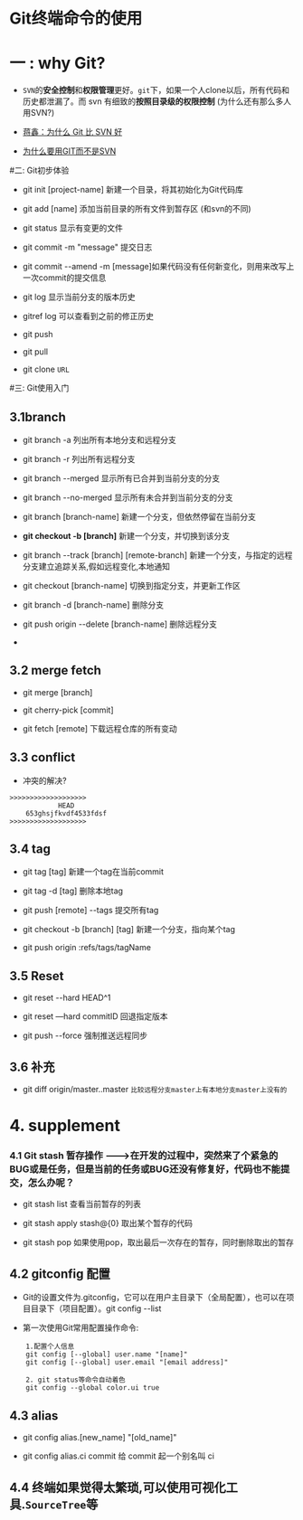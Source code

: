 #  Git终端命令的使用
				
						
# 一 : why Git?	

- `SVN`的**安全控制**和**权限管理**更好。`git`下，如果一个人clone以后，所有代码和历史都泄漏了。而 svn 有细致的**按照目录级的权限控制** (为什么还有那么多人用SVN?) 

- [蒋鑫：为什么 Git 比 SVN 好](http://blog.jobbole.com/20069/)

- [为什么要用GIT而不是SVN](http://www.cnblogs.com/wi100sh/p/4191080.html)
				
#二:	Git初步体验

- git init [project-name] 新建一个目录，将其初始化为Git代码库 
- git add [name] 添加当前目录的所有文件到暂存区 (和svn的不同)

- git status 	显示有变更的文件 


- git commit -m "message" 提交日志

- git commit --amend -m [message]如果代码没有任何新变化，则用来改写上一次commit的提交信息

- git log	显示当前分支的版本历史 
- gitref log 可以查看到之前的修正历史
- git push  

- git pull 

- git clone  `URL`
 
#三:	Git使用入门
## 3.1branch
- git branch -a 列出所有本地分支和远程分支


- git branch -r 列出所有远程分支
- git branch --merged               显示所有已合并到当前分支的分支
- git branch --no-merged     		   显示所有未合并到当前分支的分支

- git branch [branch-name] 新建一个分支，但依然停留在当前分支


- **git checkout -b [branch]** 新建一个分支，并切换到该分支

- git branch --track [branch] [remote-branch] 新建一个分支，与指定的远程分支建立追踪关系,假如远程变化,本地通知 

- git checkout [branch-name] 切换到指定分支，并更新工作区

- git branch -d [branch-name] 删除分支

- git push origin --delete [branch-name] 删除远程分支

-
 

## 3.2 merge  fetch
- git merge [branch]
- git cherry-pick [commit]

- git fetch [remote] 下载远程仓库的所有变动 


## 3.3 conflict 

- 冲突的解决?

```
>>>>>>>>>>>>>>>>>>>
			HEAD
	653ghsjfkvdf4533fdsf			
>>>>>>>>>>>>>>>>>>>

```

## 3.4 tag

- git tag [tag]  新建一个tag在当前commit

- git tag -d [tag] 删除本地tag

- git push [remote] --tags 提交所有tag

- git checkout -b [branch] [tag] 新建一个分支，指向某个tag 

- git push origin :refs/tags/tagName 


## 3.5 Reset
-   git reset --hard HEAD^1

-   git reset —hard     commitID  回退指定版本

-  	git push --force   强制推送远程同步


## 3.6 补充 
- git diff origin/master..master    `比较远程分支master上有本地分支master上没有的`



	
# 4. supplement

### 4.1 Git stash 暂存操作 --->在开发的过程中，突然来了个紧急的BUG或是任务，但是当前的任务或BUG还没有修复好，代码也不能提交，怎么办呢？
- git stash list 查看当前暂存的列表

- git stash apply stash@{0}  取出某个暂存的代码


- git stash pop	 如果使用pop，取出最后一次存在的暂存，同时删除取出的暂存



## 4.2 gitconfig  配置

- Git的设置文件为.gitconfig，它可以在用户主目录下（全局配置），也可以在项目目录下（项目配置）。git config --list

- 第一次使用Git常用配置操作命令:

```
	1.配置个人信息
 	git config [--global] user.name "[name]"
  	git config [--global] user.email "[email address]"
  	
  	2. git status等命令自动着色
  	git config --global color.ui true                         

```


## 4.3 alias

-  git config alias.[new_name] "[old_name]"


-  git config alias.ci commit  给 commit 起一个别名叫 ci


## 4.4 终端如果觉得太繁琐,可以使用可视化工具.`SourceTree`等


